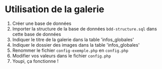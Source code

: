
Utilisation de la galerie
=========================
1. Créer une base de données
2. Importer la structure de la base de données ```bdd-structure.sql``` dans cette base de données
3. Indiquer le titre de la galerie dans la table 'infos_globales'
4. Indiquer le dossier des images dans la table 'infos_globales'
5. Renommer le fichier ```config-exemple.php``` en ```config.php```
6. Modifier vos valeurs dans le fichier ```config.php```
7. Youpi, ça fonctionne !